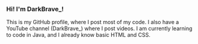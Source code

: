### Hi! I'm DarkBrave_!

This is my GitHub profile, where I post most of my code.
I also have a YouTube channel (DarkBrave_) where I post videos.
I am currently learning to code in Java, and I already know basic HTML and CSS.
